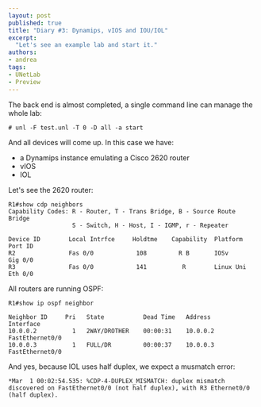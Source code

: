 ```yaml
---
layout: post
published: true
title: "Diary #3: Dynamips, vIOS and IOU/IOL"
excerpt:
  "Let's see an example lab and start it."
authors:
- andrea
tags:
- UNetLab
- Preview
---
```


The back end is almost completed, a single command line can manage the whole lab:

~~~
# unl -F test.unl -T 0 -D all -a start
~~~

And all devices will come up. In this case we have:

* a Dynamips instance emulating a Cisco 2620 router
* vIOS
* IOL

Let's see the 2620 router:

~~~
R1#show cdp neighbors
Capability Codes: R - Router, T - Trans Bridge, B - Source Route Bridge
                  S - Switch, H - Host, I - IGMP, r - Repeater

Device ID        Local Intrfce     Holdtme    Capability  Platform  Port ID
R2               Fas 0/0            108         R B       IOSv      Gig 0/0
R3               Fas 0/0            141          R        Linux Uni Eth 0/0
~~~

All routers are running OSPF:

~~~
R1#show ip ospf neighbor

Neighbor ID     Pri   State           Dead Time   Address         Interface
10.0.0.2          1   2WAY/DROTHER    00:00:31    10.0.0.2        FastEthernet0/0
10.0.0.3          1   FULL/DR         00:00:37    10.0.0.3        FastEthernet0/0
~~~

And yes, because IOL uses half duplex, we expect a musmatch error:

~~~
*Mar  1 00:02:54.535: %CDP-4-DUPLEX_MISMATCH: duplex mismatch discovered on FastEthernet0/0 (not half duplex), with R3 Ethernet0/0 (half duplex).
~~~
